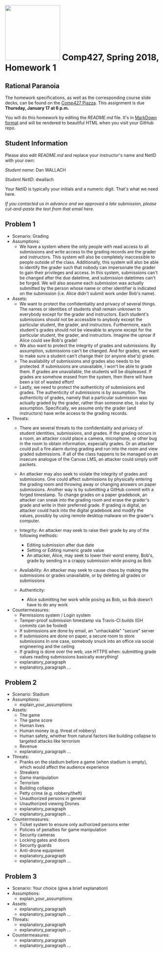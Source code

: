 # <img src="http://www.rice.edu/_images/rice-logo.jpg" width=180> Comp427, Spring 2018, Homework 1
## Rational Paranoia
The homework specifications, as well as the corresponding course slide decks,
can be found on the [Comp427 Piazza](https://piazza.com/class/jqifhp864b37ju).
This assignment is due **Thursday, January 17 at 6 p.m.**

You will do this homework by editing the _README.md_ file. It's in
[MarkDown format](https://guides.github.com/features/mastering-markdown/)
and will be rendered to beautiful HTML when you visit your GitHub repo.

## Student Information
Please also edit _README.md_ and replace your instructor's name and NetID with your own:

_Student name_: Dan WALLACH

_Student NetID_: dwallach

Your NetID is typically your initials and a numeric digit. That's
what we need here.

_If you contacted us in advance and we approved a late submission,
please cut-and-paste the text from that email here._

## Problem 1
- Scenario: Grading
- Assumptions:
  - We have a system where the only people with read access to all submissions and write access to the grading records are the grader and instructors. This system will also be completely inaccessible to people outside of the class. Additionally, this system will also be able to identify the grader such that nobody can impersonate the grader to gain their privileges and access. In this system, submissions can't be changed after the due datetime, and submission datetimes can't be forged. We will also assume each submission was actually submitted by the person whose name or other identifier is indicated on the submission (i.e. Alice didn't submit work under Bob's name).
- Assets:
  - We want to protect the confidentiality and privacy of several things. The names or identities of students shall remain unknown to everybody except for the grader and instructors. Each student's submissions should not be accessible to anybody except the particular student, the grader, and instructors. Furthermore, each student's grades should not be viewable to anyone except for the particular student, the grader, and instructors. Imagine the uproar if Alice could see Bob's grade!
  - We also want to protect the integrity of grades and submissions. By assumption, submissions can't be changed. And for grades, we want to make sure a student can't change their (or anyone else's) grade.
  - The availability of submissions and grades also needs to be protected. If submissions are unavailable, I won't be able to grade them. If grades are unavailable, the students will be displeased. If grades are somehow erased from the system, then there will have been a lot of wasted effort!
  - Lastly, we need to protect the authenticity of submissions and grades. The authenticity of submissions is by assumption. The authenticity of grades, namely that a particular submission was actually graded by the grader, rather than someone else, is also by assumption. Specifically, we assume only the grader (and instructors) have write access to the grading records.
- Threats:
  - There are several threats to the confidentiality and privacy of student identities, submissions, and grades. If the grading occurs in a room, an attacker could place a camera, microphone, or other bug in the room to obtain information, especially grades. Or an attacker could pull a fire alarm during grading and run into the room and view graded submissions. If all of the class happens to be managed on an insecure analogue of the Canvas LMS, an attacker could simply sniff packets.
  - An attacker may also seek to violate the integrity of grades and submissions. One could affect submissions by physically entering the grading room and throwing away or changing answers on paper submissions. Another way is by submitting a GitHub commit with a forged timestamp. To change grades on a paper gradebook, an attacker can sneak into the grading room and erase the grader's grade and write in their preferred grade. If grading is digital, an attacker could hack into the digital gradebook and modify the values, possibly by using remote desktop malware on the grader's computer.
  

  - Integrity: An attacker may seek to raise their grade by any of the following methods:
    - Editing submission after due date
    - Setting or Editing numeric grade value
	- An attacker, Alice, may seek to lower their worst enemy, Bob's, grade by sending in a crappy submission while posing as Bob
  - Availability: An attacker may seek to cause chaos by making the submissions or grades unavailable, or by deleting all grades or submissions
  - Authenticity:
    - Alice submitting her work while posing as Bob, so Bob doesn't have to do any work
- Countermeasures:
  - Permissions system / Login system
  - Tamper-proof submission timestamp via Travis-CI builds (GH commits can be fooled)
  - If submissions are done by email, an "unhackable" "secure" server
  - If submissions are done on paper, a secure room to store submissions
        In one case, somebody snuck into an office via social engineering and the ceiling
  - If grading is done over the web, use HTTPS when:
        submitting grade values
        reading submissions
        basically everything!
  - explanatory_paragraph
  - explanatory_paragraph ...

## Problem 2
- Scenario: Stadium
- Assumptions:
  - explain_your_assumptions
- Assets:
  - The game
  - The game score
  - Human lives
  - Human money (e.g. threat of robbery)
  - Human safety, whether from natural factors like building collapse to targeted attacks like terrorism
  - Revenue
  - explanatory_paragraph ...
- Threats:
  - Pranks on the stadium before a game (when stadium is empty), which would affect the audience experience
  - Streakers
  - Game manipulation
  - Terrorism
  - Building collapse
  - Petty crime (e.g. robbery/theft)
  - Unauthorized persons in general
  - Unauthorized viewing
        Drones
  - explanatory_paragraph
  - explanatory_paragraph ...
- Countermeasures:
  - Ticket system to ensure only authorized persons enter
  - Policies of penalties for game manipulation
  - Security cameras
  - Locking gates and doors
  - Security guards
  - Anti-drone equipment
  - explanatory_paragraph
  - explanatory_paragraph ...

## Problem 3
- Scenario: Your choice (give a brief explanation)
- Assumptions:
  - explain_your_assumptions
- Assets:
  - explanatory_paragraph
  - explanatory_paragraph ...
- Threats:
  - explanatory_paragraph
  - explanatory_paragraph ...
- Countermeasures:
  - explanatory_paragraph
  - explanatory_paragraph ...
